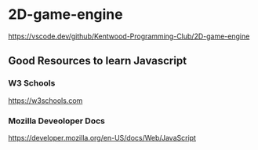 # 2D-game-engine
https://vscode.dev/github/Kentwood-Programming-Club/2D-game-engine

## Good Resources to learn Javascript
### W3 Schools
https://w3schools.com

### Mozilla Deveoloper Docs
https://developer.mozilla.org/en-US/docs/Web/JavaScript

